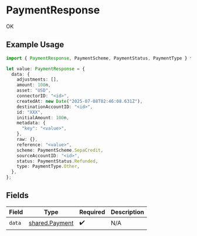 # PaymentResponse

OK

## Example Usage

```typescript
import { PaymentResponse, PaymentScheme, PaymentStatus, PaymentType } from "@formance/formance-sdk/sdk/models/shared";

let value: PaymentResponse = {
  data: {
    adjustments: [],
    amount: 100n,
    asset: "USD",
    connectorID: "<id>",
    createdAt: new Date("2025-07-08T02:46:08.631Z"),
    destinationAccountID: "<id>",
    id: "XXX",
    initialAmount: 100n,
    metadata: {
      "key": "<value>",
    },
    raw: {},
    reference: "<value>",
    scheme: PaymentScheme.SepaCredit,
    sourceAccountID: "<id>",
    status: PaymentStatus.Refunded,
    type: PaymentType.Other,
  },
};
```

## Fields

| Field                                                   | Type                                                    | Required                                                | Description                                             |
| ------------------------------------------------------- | ------------------------------------------------------- | ------------------------------------------------------- | ------------------------------------------------------- |
| `data`                                                  | [shared.Payment](../../../sdk/models/shared/payment.md) | :heavy_check_mark:                                      | N/A                                                     |